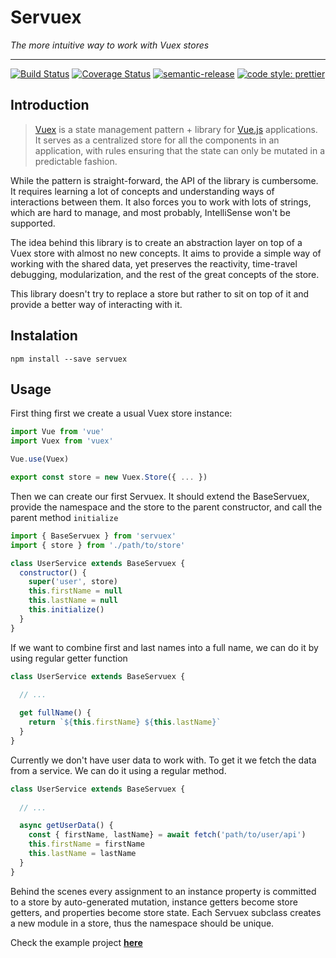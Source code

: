 # Servuex

_The more intuitive way to work with Vuex stores_

_____

[![Build Status](https://api.travis-ci.org/forforeach/servuex.svg?branch=master)](https://travis-ci.org/forforeach/servuex)
[![Coverage Status](https://coveralls.io/repos/github/forforeach/servuex/badge.svg?branch=master)](https://coveralls.io/github/forforeach/servuex?branch=master)
[![semantic-release](https://img.shields.io/badge/%20%20%F0%9F%93%A6%F0%9F%9A%80-semantic--release-e10079.svg)](https://github.com/semantic-release/semantic-release)
[![code style: prettier](https://img.shields.io/badge/code_style-prettier-ff69b4.svg?style=flat-square)](https://github.com/prettier/prettier)

## Introduction

>[Vuex](https://vuex.vuejs.org/) is a state management pattern + library for [Vue.js](https://vuejs.org) applications. It serves as a centralized store for all the components in an application, with rules ensuring that the state can only be mutated in a predictable fashion.

While the pattern is straight-forward, the API of the library is cumbersome. It requires learning a lot of concepts and understanding ways of interactions between them. It also forces you to work with lots of strings, which are hard to manage, and most probably, IntelliSense won't be supported.

The idea behind this library is to create an abstraction layer on top of a Vuex store with almost no new concepts. It aims to provide a simple way of working with the shared data, yet preserves the reactivity, time-travel debugging, modularization, and the rest of the great concepts of the store. 

This library doesn't try to replace a store but rather to sit on top of it and provide a better way of interacting with it.

## Instalation

`npm install --save servuex`

## Usage

First thing first we create a usual Vuex store instance:

```javascript
import Vue from 'vue'
import Vuex from 'vuex'

Vue.use(Vuex)

export const store = new Vuex.Store({ ... })
```

Then we can create our first Servuex. It should extend the BaseServuex, provide the namespace and the store to the parent constructor, and call the parent method `initialize`

```javascript
import { BaseServuex } from 'servuex'
import { store } from './path/to/store'

class UserService extends BaseServuex {
  constructor() {
    super('user', store)
    this.firstName = null
    this.lastName = null
    this.initialize()
  }
}
```

If we want to combine first and last names into a full name, we can do it by using regular getter function

```javascript
class UserService extends BaseServuex {
  
  // ...

  get fullName() {
    return `${this.firstName} ${this.lastName}`
  }
}
```

Currently we don't have user data to work with. To get it we fetch the data from a service. We can do it using a regular method.

```javascript
class UserService extends BaseServuex {
  
  // ...

  async getUserData() {
    const { firstName, lastName} = await fetch('path/to/user/api')
    this.firstName = firstName
    this.lastName = lastName
  }
}
```
Behind the scenes every assignment to an instance property is committed to a store by auto-generated mutation, instance getters become store getters, and properties become store state. Each Servuex subclass creates a new module in a store, thus the namespace should be unique.

Check the example project [**here**](https://github.com/forforeach/servuex-example)


